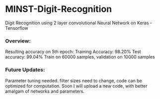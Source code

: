 # MINST-Digit-Recognition
Digit Recognition using 2 layer convolutional Neural Network on Keras - Tensorflow

### Overview:

Resulting accuracy on 5th epoch:
Training Accuracy: 98.20%
Test accuracy: 99.04%
Train on 60000 samples, validation on 10000 samples

### Future Updates: 

Parameter tuning needed. filter sizes need to change, code can be optimized for computation. Soon I will upload a new code, with better amalgam of networks and parameters.
